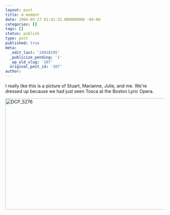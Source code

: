 ```yaml
---
layout: post
title: A moment
date: 2004-05-27 01:41:32.000000000 -04:00
categories: []
tags: []
status: publish
type: post
published: true
meta:
  _edit_last: '24918195'
  _publicize_pending: '1'
  _wp_old_slug: '107'
  original_post_id: '107'
author: 
---
```

I really like this is a picture of Stuart, Marianne, Julie, and me.  We're dressed up because we had just seen Tosca at the Boston Lyric Opera.

<a href="https://simoneau.files.wordpress.com/2004/05/dcp_5276.jpg"><img src="https://simoneau.files.wordpress.com/2004/05/dcp_5276.jpg?w=525" alt="DCP_5276" width="525" height="350" class="alignnone size-large wp-image-1505" /></a>
